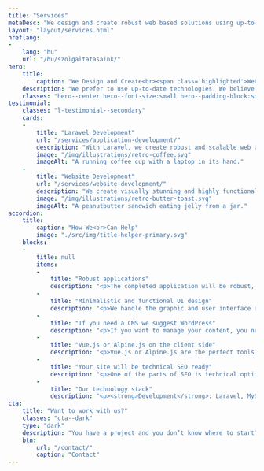 ```yaml
---
title: "Services"
metaDesc: "We design and create robust web based solutions using up-to-date technologies like WordPress and Laravel."
layout: "layout/services.html"
hreflang:
-
    lang: "hu"
    url: "/hu/szolgaltatasaink/"
hero:
    title:
        caption: "We Design and Create<br><span class='highlighted'>Web Based Solutions</span>"
    description: "We prefer to use up-to-date technologies. We believe it’s the foundation of a stable web application."
    classes: "hero--center hero--font-size:small hero--padding-block:small"
testimonial:
    classes: "l-testimonial--secondary"
    cards:
    -
        title: "Laravel Development"
        url: "/services/application-development/"
        description: "With Laravel, we create robust and scalable web applications that seamlessly integrate potent features, intuitive user interfaces, and secure backend functionality."
        image: "/img/illustrations/retro-coffee.svg"
        imageAlt: "A running coffee cup with a laptop in its hand."
    -
        title: "Website Development"
        url: "/services/website-development/"
        description: "We create visually stunning and highly functional websites built on WordPress or Eleventy."
        image: "/img/illustrations/retro-butter-toast.svg"
        imageAlt: "A peanutbutter sandwich eating jelly from a jar."
accordion:
    title:
        caption: "How We<br>Can Help"
        image: "./src/img/title-helper-primary.svg"
    blocks:
    -
        title: null
        items:
        -
            title: "Robust applications"
            description: "<p>The completed application will be robust, easy to expand, and secure. We and the Laravel framework grant this.</p>"
        -
            title: "Minimalistic and functional UI design"
            description: "<p>We handle the graphic and user interface designs. We do our researches about your genre and competition.</p>"
        -
            title: "If you need a CMS we suggest WordPress"
            description: "<p>If you want to manage your content, you need a great tool to do so. We choose WordPress when it comes to content management.</p>"
        -
            title: "Vue.js or Alpine.js on the client side"
            description: "<p>Vue.js or Alpine.js are the perfect tools to complete Laravel from the front-end side. We make flexible UI with them.</p>"
        -
            title: "Your site will be technical SEO ready"
            description: "<p>One of the parts of SEO is technical optimization. We will do our best to make it the best as possible.</p>"
        -
            title: "Our technology stack"
            description: "<p><strong>Development</strong>: Laravel, MySQL, Redis, Vue.js, Alpine.js, Bootstrap, Root, Bazar, Spruce CSS, Webpack, Yarn, npm.</p><p><strong>Integration</strong>: PayPal, Braintree, Stripe, SimplePay, MailChimp, Google Maps, Google Tag Manager.</p><p><strong>Server</strong>: Netlify, A2 Hosting, Laravel Forge, AWS.</p>"
cta:
    title: "Want to work with us?"
    classes: "cta--dark"
    type: "dark"
    description: "You have a project and you don’t know where to start? Feel free to contact us to discuss you project’s details. Maybe we can help you."
    btn:
        url: "/contact/"
        caption: "Contact"
---
```

